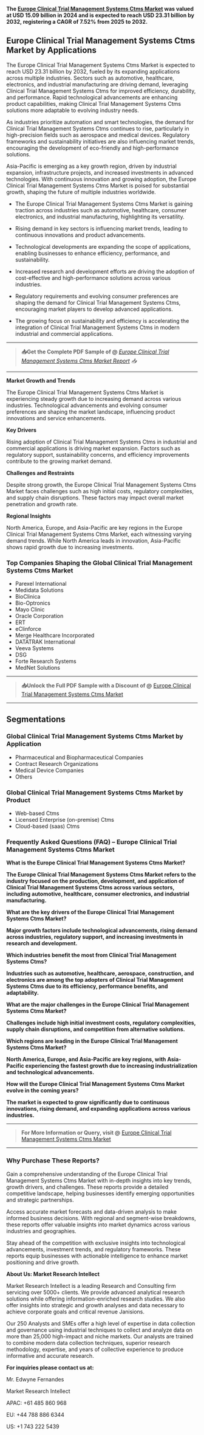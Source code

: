 <p><strong>The <a href="https://www.marketresearchintellect.com/download-sample/?rid=235715&amp;utm_source=Pulse-April-Europe&amp;utm_medium=852">Europe Clinical Trial Management Systems Ctms Market</a> was valued at USD 15.09 billion in 2024 and is expected to reach USD 23.31 billion by 2032, registering a CAGR of 7.52% from 2025 to 2032.</strong></p><h2>Europe Clinical Trial Management Systems Ctms Market by Applications&nbsp;</h2><p><p>The Europe Clinical Trial Management Systems Ctms Market is expected to reach USD 23.31 billion by 2032, fueled by its expanding applications across multiple industries. Sectors such as automotive, healthcare, electronics, and industrial manufacturing are driving demand, leveraging Clinical Trial Management Systems Ctms for improved efficiency, durability, and performance. Rapid technological advancements are enhancing product capabilities, making Clinical Trial Management Systems Ctms solutions more adaptable to evolving industry needs.</p><p>As industries prioritize automation and smart technologies, the demand for Clinical Trial Management Systems Ctms continues to rise, particularly in high-precision fields such as aerospace and medical devices. Regulatory frameworks and sustainability initiatives are also influencing market trends, encouraging the development of eco-friendly and high-performance solutions.</p><p>Asia-Pacific is emerging as a key growth region, driven by industrial expansion, infrastructure projects, and increased investments in advanced technologies. With continuous innovation and growing adoption, the Europe Clinical Trial Management Systems Ctms Market is poised for substantial growth, shaping the future of multiple industries worldwide.</p></p><ul><li><p>The Europe Clinical Trial Management Systems Ctms Market is gaining traction across industries such as automotive, healthcare, consumer electronics, and industrial manufacturing, highlighting its versatility.</p></li><li><p>Rising demand in key sectors is influencing market trends, leading to continuous innovations and product advancements.</p></li><li><p>Technological developments are expanding the scope of applications, enabling businesses to enhance efficiency, performance, and sustainability.</p></li><li><p>Increased research and development efforts are driving the adoption of cost-effective and high-performance solutions across various industries.</p></li><li><p>Regulatory requirements and evolving consumer preferences are shaping the demand for Clinical Trial Management Systems Ctms, encouraging market players to develop advanced applications.</p></li><li><p>The growing focus on sustainability and efficiency is accelerating the integration of Clinical Trial Management Systems Ctms in modern industrial and commercial applications.</p></li></ul><hr /><blockquote><p><strong><span class="font-[700]">📥Get the Complete PDF Sample of @ </span></strong><em><span class="font-[700]"><a href="https://www.marketresearchintellect.com/download-sample/?rid=235715&amp;utm_source=Pulse-April-Europe&amp;utm_medium=852" target="_blank" data-tracking-control-name="article-ssr-frontend-pulse_little-text-block" data-tracking-will-navigate="" data-test-link="">Europe Clinical Trial Management Systems Ctms Market Report</a>&nbsp;📥</span></em></p></blockquote><hr /><p class="" data-start="77" data-end="360"><strong data-start="77" data-end="105">Market Growth and Trends</strong></p><p class="" data-start="77" data-end="360">The Europe Clinical Trial Management Systems Ctms Market is experiencing steady growth due to increasing demand across various industries. Technological advancements and evolving consumer preferences are shaping the market landscape, influencing product innovations and service enhancements.</p><p class="" data-start="362" data-end="606"><strong data-start="362" data-end="377">Key Drivers</strong></p><p class="" data-start="362" data-end="606">Rising adoption of Clinical Trial Management Systems Ctms in industrial and commercial applications is driving market expansion. Factors such as regulatory support, sustainability concerns, and efficiency improvements contribute to the growing market demand.</p><p class="" data-start="608" data-end="849"><strong data-start="608" data-end="637">Challenges and Restraints</strong></p><p class="" data-start="608" data-end="849">Despite strong growth, the Europe Clinical Trial Management Systems Ctms Market faces challenges such as high initial costs, regulatory complexities, and supply chain disruptions. These factors may impact overall market penetration and growth rate.</p><p class="" data-start="851" data-end="1095"><strong data-start="851" data-end="872">Regional Insights</strong></p><p class="" data-start="851" data-end="1095">North America, Europe, and Asia-Pacific are key regions in the Europe Clinical Trial Management Systems Ctms Market, each witnessing varying demand trends. While North America leads in innovation, Asia-Pacific shows rapid growth due to increasing investments.</p><p><h3>Top Companies Shaping the Global Clinical Trial Management Systems Ctms Market </h3><ul><li>Parexel International</li><li>Medidata Solutions</li><li>BioClinica</li><li>Bio-Optronics</li><li>Mayo Clinic</li><li>Oracle Corporation</li><li>ERT</li><li>eClinforce</li><li>Merge Healthcare Incorporated</li><li>DATATRAK International</li><li>Veeva Systems</li><li>DSG</li><li>Forte Research Systems</li><li>MedNet Solutions</li></ul></p><hr /><blockquote><p><strong>📥Unlock the Full PDF Sample with a Discount of @</strong> <a href="https://www.marketresearchintellect.com/ask-for-discount/?rid=235715&amp;utm_source=Pulse-April-Europe&amp;utm_medium=852">Europe Clinical Trial Management Systems Ctms Market</a></p></blockquote><hr /><p><h2>Segmentations</h2><h3>Global Clinical Trial Management Systems Ctms Market by Application</h3><ul><li>Pharmaceutical and Biopharmaceutical Companies</li><li>Contract Research Organizations</li><li>Medical Device Companies</li><li>Others</li></ul><h3>Global Clinical Trial Management Systems Ctms Market by Product</h3><ul><li>Web-based Ctms</li><li>Licensed Enterprise (on-premise) Ctms</li><li>Cloud-based (saas) Ctms</li></ul></p><h3><strong>Frequently Asked Questions (FAQ) &ndash; Europe Clinical Trial Management Systems Ctms Market</strong></h3><p><strong>What is the Europe Clinical Trial Management Systems Ctms Market?</strong></p><p><strong>The Europe Clinical Trial Management Systems Ctms Market refers to the industry focused on the production, development, and application of Clinical Trial Management Systems Ctms across various sectors, including automotive, healthcare, consumer electronics, and industrial manufacturing.</strong></p><p><strong>What are the key drivers of the Europe Clinical Trial Management Systems Ctms Market?</strong></p><p><strong>Major growth factors include technological advancements, rising demand across industries, regulatory support, and increasing investments in research and development.</strong></p><p><strong>Which industries benefit the most from Clinical Trial Management Systems Ctms?</strong></p><p><strong>Industries such as automotive, healthcare, aerospace, construction, and electronics are among the top adopters of Clinical Trial Management Systems Ctms due to its efficiency, performance benefits, and adaptability.</strong></p><p><strong>What are the major challenges in the Europe Clinical Trial Management Systems Ctms Market?</strong></p><p><strong>Challenges include high initial investment costs, regulatory complexities, supply chain disruptions, and competition from alternative solutions.</strong></p><p><strong>Which regions are leading in the Europe Clinical Trial Management Systems Ctms Market?</strong></p><p><strong>North America, Europe, and Asia-Pacific are key regions, with Asia-Pacific experiencing the fastest growth due to increasing industrialization and technological advancements.</strong></p><p><strong>How will the Europe Clinical Trial Management Systems Ctms Market evolve in the coming years?</strong></p><p><strong>The market is expected to grow significantly due to continuous innovations, rising demand, and expanding applications across various industries.</strong></p><hr /><blockquote><p><span class="font-[700]"><strong>For More Information or Query, visit&nbsp;@</strong>&nbsp;</span><span class="font-[700]"><a href="https://www.marketresearchintellect.com/product/global-clinical-trial-management-systems-ctms-market-size-and-forecast/?utm_source=Linkedin&utm_medium=852" target="_blank" data-tracking-control-name="article-ssr-frontend-pulse_little-text-block" data-tracking-will-navigate="" data-test-link="">Europe Clinical Trial Management Systems Ctms Market</a></span></p></blockquote><hr /><h3><strong data-start="0" data-end="31">Why Purchase These Reports?</strong></h3><p class="" data-start="35" data-end="297">Gain a comprehensive understanding of the Europe Clinical Trial Management Systems Ctms Market with in-depth insights into key trends, growth drivers, and challenges. These reports provide a detailed competitive landscape, helping businesses identify emerging opportunities and strategic partnerships.</p><p class="" data-start="299" data-end="540">Access accurate market forecasts and data-driven analysis to make informed business decisions. With regional and segment-wise breakdowns, these reports offer valuable insights into market dynamics across various industries and geographies.</p><p class="" data-start="542" data-end="784">Stay ahead of the competition with exclusive insights into technological advancements, investment trends, and regulatory frameworks. These reports equip businesses with actionable intelligence to enhance market positioning and drive growth.</p><p><strong><span class="font-[700]">About Us: Market Research Intellect</span></strong></p><p><span class="">Market Research Intellect is a leading Research and Consulting firm servicing over 5000+ clients. We provide advanced analytical research solutions while offering information-enriched research studies.&nbsp;</span>We also offer insights into strategic and growth analyses and data necessary to achieve corporate goals and critical revenue Janisions.</p><p><span class="">Our 250 Analysts and SMEs offer a high level of expertise in data collection and governance using industrial techniques to collect and analyze data on more than 25,000 high-impact and niche markets. Our analysts are trained to combine modern data collection techniques, superior research methodology, expertise, and years of collective experience to produce informative and accurate research.</span></p><p><strong>For inquiries please contact us at:</strong></p><p>Mr. Edwyne Fernandes</p><p>Market Research Intellect</p><p>APAC: +61 485 860 968</p><p>EU: +44 788 886 6344</p><p>US: +1 743 222 5439</p>